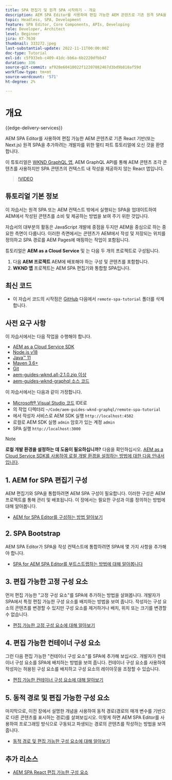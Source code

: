 ```yaml
---
title: SPA 편집기 및 원격 SPA 시작하기 - 개요
description: AEM SPA Editor를 사용하여 편집 가능한 AEM 콘텐츠로 기존 원격 SPA을 보강하려는 개발자를 위한 멀티 파트 자습서를 시작합니다.
topic: Headless, SPA, Development
feature: SPA Editor, Core Components, APIs, Developing
role: Developer, Architect
level: Beginner
jira: KT-7630
thumbnail: 333272.jpeg
last-substantial-update: 2022-11-11T00:00:00Z
doc-type: Tutorial
exl-id: c5f933eb-c409-41dc-bb6a-6b2220dfbb47
duration: 336
source-git-commit: af928e60410022f12207082467d3bd9b818af59d
workflow-type: tm+mt
source-wordcount: '571'
ht-degree: 2%

---
```


# 개요

{{edge-delivery-services}}

AEM SPA Editor를 사용하여 편집 가능한 AEM 콘텐츠로 기존 React 기반(또는 Next.js) 원격 SPA을 추가하려는 개발자를 위한 멀티 파트 튜토리얼에 오신 것을 환영합니다.

이 튜토리얼은 [WKND GraphQL 앱](https://experienceleague.adobe.com/docs/experience-manager-learn/getting-started-with-aem-headless/graphql/overview.html), AEM GraphQL API를 통해 AEM 콘텐츠 조각 콘텐츠를 사용하지만 SPA 콘텐츠의 컨텍스트 내 작성을 제공하지 않는 React 앱입니다.

>[!VIDEO](https://video.tv.adobe.com/v/333272?quality=12&learn=on)

## 튜토리얼 기본 정보

이 자습서는 원격 SPA 또는 AEM 컨텍스트 밖에서 실행되는 SPA을 업데이트하여 AEM에서 작성된 콘텐츠를 소비 및 제공하는 방법을 보여 주기 위한 것입니다.

자습서의 대부분의 활동은 JavaScript 개발에 중점을 두지만 AEM을 중심으로 하는 중요한 측면이 다룹니다. 이러한 측면에서는 콘텐츠가 AEM에서 작성 및 저장되는 위치를 정의하고 SPA 경로를 AEM Pages에 매핑하는 작업이 포함됩니다.

튜토리얼은 **AEM as a Cloud Service** 및 는 다음 두 개의 프로젝트로 구성됩니다.

1. 다음 __AEM 프로젝트__ AEM에 배포해야 하는 구성 및 콘텐츠를 포함합니다.
1. __WKND 앱__ 프로젝트는 AEM SPA 편집기와 통합할 SPA입니다.

## 최신 코드

+ 이 자습서 코드의 시작점은 [GitHub](https://github.com/adobe/aem-guides-wknd-graphql/tree/main/remote-spa-tutorial) 다음에서 `remote-spa-tutorial` 폴더를 삭제합니다.

## 사전 요구 사항

이 자습서에서는 다음 작업을 수행해야 합니다.

+ [AEM as a Cloud Service SDK](https://experienceleague.adobe.com/docs/experience-manager-learn/cloud-service/local-development-environment-set-up/aem-runtime.html?lang=en)
+ [Node.js v18](https://nodejs.org/en/)
+ [Java™ 11](https://downloads.experiencecloud.adobe.com/content/software-distribution/en/general.html)
+ [Maven 3.6+](https://maven.apache.org/)
+ [Git](https://git-scm.com/downloads)
+ [aem-guides-wknd.all-2.1.0.zip 이상](https://github.com/adobe/aem-guides-wknd/releases)
+ [aem-guides-wknd-graphql 소스 코드](https://github.com/adobe/aem-guides-wknd-graphql/tree/main)

이 자습서에서는 다음과 같이 가정합니다.

+ [Microsoft® Visual Studio 코드](https://visualstudio.microsoft.com/) IDE로
+ 의 작업 디렉터리 `~/Code/aem-guides-wknd-graphql/remote-spa-tutorial`
+ 에서 작성자 서비스로 AEM SDK 실행 `http://localhost:4502`
+ 로컬로 AEM SDK 실행 `admin` 암호가 있는 계정 `admin`
+ SPA 실행 `http://localhost:3000`

>[!NOTE]
>
> **로컬 개발 환경을 설정하는 데 도움이 필요하십니까?** 다음을 확인하십시오. [AEM as a Cloud Service SDK를 사용하여 로컬 개발 환경을 설정하는 방법에 대한 다음 안내서입니다](https://experienceleague.adobe.com/docs/experience-manager-learn/cloud-service/local-development-environment-set-up/overview.html?lang=ko-KR).

## 1. AEM for SPA 편집기 구성

AEM 편집기와 SPA을 통합하려면 AEM SPA 구성이 필요합니다. 이러한 구성은 AEM 프로젝트를 통해 관리 및 배포됩니다. 이 장에서는 필요한 구성과 이를 정의하는 방법에 대해 알아봅니다.

+ [AEM for SPA Editor를 구성하는 방법 알아보기](./aem-configure.md)

## 2. SPA Bootstrap

AEM SPA Editor가 SPA을 작성 컨텍스트에 통합하려면 SPA에 몇 가지 사항을 추가해야 합니다.

+ [SPA for AEM SPA Editor를 부트스트랩하는 방법에 대해 알아봅니다](./spa-bootstrap.md)

## 3. 편집 가능한 고정 구성 요소

먼저 편집 가능한 &quot;고정 구성 요소&quot;를 SPA에 추가하는 방법을 살펴봅니다. 개발자가 SPA에서 특정 편집 가능한 구성 요소를 배치하는 방법을 보여 줍니다. 작성자는 구성 요소의 콘텐츠를 변경할 수 있지만 구성 요소를 제거하거나 배치, 위치 또는 크기를 변경할 수 없습니다.

+ [편집 가능한 고정 구성 요소에 대해 알아보기](./spa-fixed-component.md)

## 4. 편집 가능한 컨테이너 구성 요소

그런 다음 편집 가능한 &quot;컨테이너 구성 요소&quot;를 SPA에 추가해 보십시오. 개발자가 컨테이너 구성 요소를 SPA에 배치하는 방법을 보여 줍니다. 컨테이너 구성 요소를 사용하여 작성자는 허용된 구성 요소를 배치하고 구성 요소의 레이아웃을 조정할 수 있습니다.

+ [편집 가능한 컨테이너 구성 요소에 대해 알아보기](./spa-container-component.md)

## 5. 동적 경로 및 편집 가능한 구성 요소

마지막으로, 이전 장에서 설명한 개념을 사용하여 동적 경로(경로의 매개 변수를 기반으로 다른 콘텐츠를 표시하는 경로)를 살펴보십시오. 이렇게 하면 AEM SPA Editor를 사용하여 프로그래밍 방식으로 구동되고 파생되는 경로의 콘텐츠를 작성하는 방법을 보여 줍니다.

+ [동적 경로 및 편집 가능한 구성 요소에 대해 알아보기](./spa-dynamic-routes.md)

## 추가 리소스

+ [AEM SPA React 편집 가능한 구성 요소](https://www.npmjs.com/package/@adobe/aem-react-editable-components)
